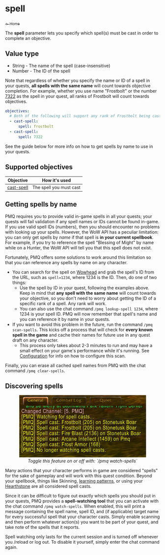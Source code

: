 # spell

<a href="../index.md"><sub>← Home</sub></a>

The **spell** parameter lets you specify which spell(s) must be cast in order to complete an objective.

## Value type

* String - The name of the spell (case-insensitive)
* Number - The ID of the spell

Note that regardless of whether you specify the name or ID of a spell in your quests, **all spells with the same name** will count towards objective completion. For example, whether you use name "Frostbolt" or the number [7322](https://classic.wowhead.com/spell=7322/frostbolt) as the spell in your quest, all ranks of Frostbolt will count towards objectives.

```yaml
objectives:
  # Both of the following will support any rank of Frostbolt being cast
  - cast-spell:
      spell: frostbolt
  - cast-spell:
      spell: 7322
```

See the guide below for more info on how to get spells by name to use in your quests.

## Supported objectives

| Objective | How it's used |
|---|---|
| [cast-spell](../objectives/cast-spell.md) | The spell you must cast |

## Getting spells by name

PMQ requires you to provide valid in-game spells in all your quests; your quests will fail validation if any spell names or IDs cannot be found in-game. If you use valid spell IDs (numbers), then you should encounter no problems with looking up your spells. However, the WoW API has a peculiar limitation: you can only get spells by *name* if that spell is **in your current spellbook**. For example, if you try to reference the spell "Blessing of Might" by name while on a Hunter, the WoW API will tell you that this spell does not exist.

Fortunately, PMQ offers some solutions to work around this limitation so that you can reference any spells by name on any character.

* You can search for the spell on [Wowhead](https://classic.wowhead.com/) and grab the spell's ID from the URL, such as `spell=1234`, where 1234 is the ID. Then, do one of two things:
  * Use the spell by ID in your quest, following the examples above. Keep in mind that **any spell with the same name** will count towards your objective, so you don't need to worry about getting the ID of a specific rank of a spell. Any rank will work.
  * You can also use the chat command `/pmq lookup-spell 1234`, where 1234 is your spell ID. PMQ will now remember that spell's name and you can reference it by name in your quests.
* If you want to avoid this problem in the future, run the command `/pmq scan-spells`. This kicks off a process that will check for **every known spell in the game** and cache their names for future use in any quest draft on any character.
  * This process only takes about 2-3 minutes to run and may have a small effect on your game's performance while it's running. See [Configuration](../guides/configuration.md) for info on how to configure this scan.

Finally, you can erase all cached spell names from PMQ with the chat command `/pmq clear-spells`.

## Discovering spells

<p align="center">
  <a href="../assets/images/spell-watch.png"><img src="../assets/images/spell-watch.png"/></a><br/>
  <i>Toggle this feature on or off with: `/pmq watch-spells`</i>
</p>

Many actions that your character performs in game are considered "spells" for the sake of gameplay and will work with this quest condition. Beyond your spellbook, things like Skinning, [learning patterns](https://classic.wowhead.com/spell=18517/pattern-mooncloth-bag), or using your [Hearthstone](https://classic.wowhead.com/spell=8690/hearthstone) are all considered spell casts.

Since it can be difficult to figure out exactly which spells you should put in your quests, PMQ provides a **spell-watching tool** that you can activate with the chat command `/pmq watch-spells`. When enabled, this will print a message containing the spell name, spell ID, and (if applicable) target name for every successful spell that your character casts. Simply enable scanning and then perform whatever action(s) you want to be part of your quest, and take note of the spells that it reports.

Spell watching only lasts for the current session and is turned off whenever you /reload or log out. To disable it yourself, simply enter the chat command again.
